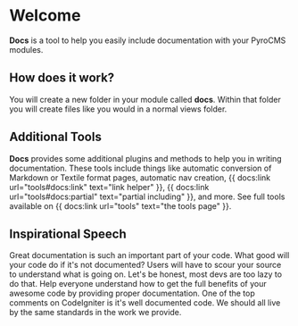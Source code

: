 # Welcome

__Docs__ is a tool to help you easily include documentation with your PyroCMS modules. 

## How does it work?

You will create a new folder in your module called __docs__.  Within that folder you will create files like you would in a normal views folder. 


## Additional Tools

__Docs__ provides some additional plugins and methods to help you in writing documentation. These tools include things like automatic conversion of Markdown or Textile format pages, automatic nav creation, {{ docs:link url="tools#docs:link" text="link helper" }}, {{ docs:link url="tools#docs:partial" text="partial including" }}, and more. See full tools available on {{ docs:link url="tools" text="the tools page" }}.


## Inspirational Speech

Great documentation is such an important part of your code. What good will your code do if it's not documented? Users will have to scour your source to understand what is going on. Let's be honest, most devs are too lazy to do that. Help everyone understand how to get the full benefits of your awesome code by providing proper documentation. One of the top comments on CodeIgniter is it's well documented code. We should all live by the same standards in the work we provide.